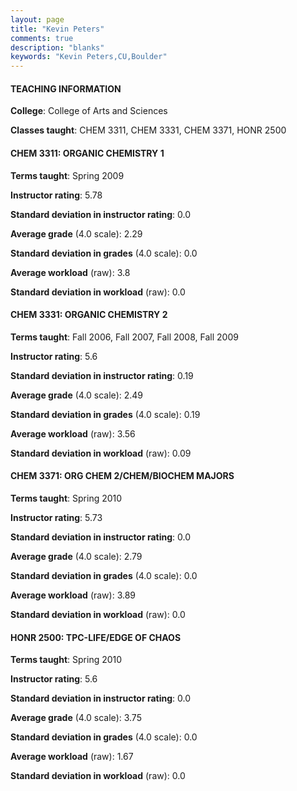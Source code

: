 ```yaml
---
layout: page
title: "Kevin Peters" 
comments: true
description: "blanks"
keywords: "Kevin Peters,CU,Boulder"
---
```

<head>
<script src="https://ajax.googleapis.com/ajax/libs/jquery/2.1.3/jquery.min.js"></script>
<script src="https://dl.dropboxusercontent.com/s/pc42nxpaw1ea4o9/highcharts.js?dl=0"></script>
<!-- <script src="../assets/js/highcharts.js"></script> -->
<style type="text/css">@font-face {
	font-family: "Bebas Neue";
	src: url(https://www.filehosting.org/file/details/544349/BebasNeue Regular.otf) format("opentype");
	}
	h1.Bebas { 
		font-family: "Bebas Neue", Verdana, Tahoma;
	}
</style>
</head>
	   
#### TEACHING INFORMATION

**College**: College of Arts and Sciences

**Classes taught**: CHEM 3311, CHEM 3331, CHEM 3371, HONR 2500

#### CHEM 3311: ORGANIC CHEMISTRY 1

**Terms taught**: Spring 2009

**Instructor rating**: 5.78

**Standard deviation in instructor rating**: 0.0

**Average grade** (4.0 scale): 2.29

**Standard deviation in grades** (4.0 scale): 0.0

**Average workload** (raw): 3.8

**Standard deviation in workload** (raw): 0.0

#### CHEM 3331: ORGANIC CHEMISTRY 2

**Terms taught**: Fall 2006, Fall 2007, Fall 2008, Fall 2009

**Instructor rating**: 5.6

**Standard deviation in instructor rating**: 0.19

**Average grade** (4.0 scale): 2.49

**Standard deviation in grades** (4.0 scale): 0.19

**Average workload** (raw): 3.56

**Standard deviation in workload** (raw): 0.09

#### CHEM 3371: ORG CHEM 2/CHEM/BIOCHEM MAJORS

**Terms taught**: Spring 2010

**Instructor rating**: 5.73

**Standard deviation in instructor rating**: 0.0

**Average grade** (4.0 scale): 2.79

**Standard deviation in grades** (4.0 scale): 0.0

**Average workload** (raw): 3.89

**Standard deviation in workload** (raw): 0.0

#### HONR 2500: TPC-LIFE/EDGE OF CHAOS

**Terms taught**: Spring 2010

**Instructor rating**: 5.6

**Standard deviation in instructor rating**: 0.0

**Average grade** (4.0 scale): 3.75

**Standard deviation in grades** (4.0 scale): 0.0

**Average workload** (raw): 1.67

**Standard deviation in workload** (raw): 0.0

